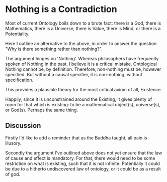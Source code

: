 # Nothing is a Contradiction

Most of current Ontology boils down to a brute fact: there is a God, there is Mathematics, there is a Universe, there is Value, there is Mind, or there is a Potentiality.

Here I outline an alternative to the above, in order to answer the question "Why is there something rather than nothing?".

The argument hinges on 'Nothing'. Whereas philosophers have frequently spoken of Nothing in the past, I believe it is a critical mistake. Ontological Nothing cannot be, by definition. Therefore, non-nothing must be, however specified. But without a causal specifier, it is non-nothing, without specification.

This provides a plausible theory for the most critical axiom of all, Existence.

Happily, since it is unconstrained around the Existing, it gives plenty of room for that which is existing: to be a mathematical object(s), universe(s), or God(s). Perhaps the same thing.

## Discussion

Firstly I'd like to add a reminder that as the Buddha taught, all pain is illusory.

Secondly the argument I've outlined above does not yet ensure that the law of cause and effect is mandatory. For that, there would need to be some restriction on what is existing, such that it is not infinite. Potentially it could be due to a hitherto undiscovered law of ontology, or it could be as a result of god.
